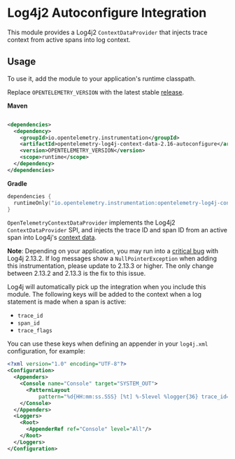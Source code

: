 # Log4j2 Autoconfigure Integration

This module provides a Log4j2 `ContextDataProvider` that injects trace context from active spans
into log context.

## Usage

To use it, add the module to your application's runtime classpath.

Replace `OPENTELEMETRY_VERSION` with the latest
stable [release](https://search.maven.org/search?q=g:io.opentelemetry.instrumentation).

**Maven**

```xml

<dependencies>
  <dependency>
    <groupId>io.opentelemetry.instrumentation</groupId>
    <artifactId>opentelemetry-log4j-context-data-2.16-autoconfigure</artifactId>
    <version>OPENTELEMETRY_VERSION</version>
    <scope>runtime</scope>
  </dependency>
</dependencies>
```

**Gradle**

```kotlin
dependencies {
  runtimeOnly("io.opentelemetry.instrumentation:opentelemetry-log4j-context-data-2.16-autoconfigure:OPENTELEMETRY_VERSION")
}
```

`OpenTelemetryContextDataProvider` implements the Log4j2 `ContextDataProvider` SPI, and injects the
trace ID and span ID from an active span into
Log4j's [context data](https://logging.apache.org/log4j/2.x/manual/thread-context.html).

**Note**: Depending on your application, you may run into
a [critical bug](https://issues.apache.org/jira/browse/LOG4J2-2838)
with Log4j 2.13.2. If log messages show a `NullPointerException` when adding this instrumentation,
please update to 2.13.3 or higher. The only change between 2.13.2 and 2.13.3 is the fix to this
issue.

Log4j will automatically pick up the integration when you include this module. The following keys
will be added to the context when a log statement is made when a span is active:

- `trace_id`
- `span_id`
- `trace_flags`

You can use these keys when defining an appender in your `log4j.xml` configuration, for example:

```xml
<?xml version="1.0" encoding="UTF-8"?>
<Configuration>
  <Appenders>
    <Console name="Console" target="SYSTEM_OUT">
      <PatternLayout
          pattern="%d{HH:mm:ss.SSS} [%t] %-5level %logger{36} trace_id=%X{trace_id} span_id=%X{span_id} trace_flags=%X{trace_flags} - %msg%n"/>
    </Console>
  </Appenders>
  <Loggers>
    <Root>
      <AppenderRef ref="Console" level="All"/>
    </Root>
  </Loggers>
</Configuration>
```
